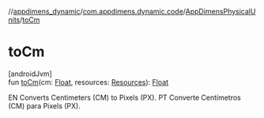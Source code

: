 //[appdimens_dynamic](../../../index.md)/[com.appdimens.dynamic.code](../index.md)/[AppDimensPhysicalUnits](index.md)/[toCm](to-cm.md)

# toCm

[androidJvm]\
fun [toCm](to-cm.md)(cm: [Float](https://kotlinlang.org/api/core/kotlin-stdlib/kotlin/-float/index.html), resources: [Resources](https://developer.android.com/reference/kotlin/android/content/res/Resources.html)): [Float](https://kotlinlang.org/api/core/kotlin-stdlib/kotlin/-float/index.html)

EN Converts Centimeters (CM) to Pixels (PX). PT Converte Centímetros (CM) para Pixels (PX).